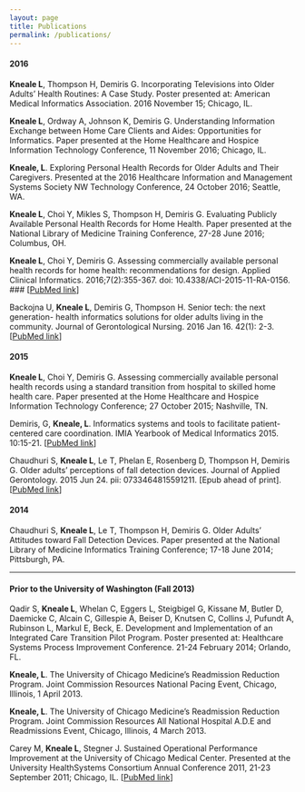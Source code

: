 ```yaml
---
layout: page
title: Publications
permalink: /publications/
---
```


#### 2016
**Kneale L**, Thompson H, Demiris G. Incorporating Televisions into Older Adults’ Health Routines: A Case Study. Poster presented at: American Medical Informatics Association. 2016 November 15; Chicago, IL.

**Kneale L**, Ordway A, Johnson K, Demiris G. Understanding Information Exchange between Home Care Clients and Aides: Opportunities for Informatics. Paper presented at the Home Healthcare and Hospice Information Technology Conference, 11 November 2016; Chicago, IL.

**Kneale, L**. Exploring Personal Health Records for Older Adults and Their Caregivers. Presented at the 2016 Healthcare Information and Management Systems Society NW Technology Conference, 24 October 2016; Seattle, WA. 

**Kneale L**, Choi Y, Mikles S, Thompson H, Demiris G. Evaluating Publicly Available Personal Health Records for Home Health. Paper presented at the National Library of Medicine Training Conference, 27-28 June 2016; Columbus, OH.

**Kneale L**, Choi Y, Demiris G. Assessing commercially available personal health records for home health: recommendations for design. Applied Clinical Informatics. 2016;7(2):355-367. doi: 10.4338/ACI-2015-11-RA-0156. ### [[PubMed link](http://www.ncbi.nlm.nih.gov/pubmed/27437046)]

Backojna U, **Kneale L**, Demiris G, Thompson H. Senior tech: the next generation- health informatics solutions for older adults living in the community. Journal of Gerontological Nursing. 2016 Jan 16. 42(1): 2-3. [[PubMed link](http://www.ncbi.nlm.nih.gov/pubmed/26866395)]

#### 2015
**Kneale L**, Choi Y, Demiris G. Assessing commercially available personal health records using a standard transition from hospital to skilled home health care. Paper presented at the Home Healthcare and Hospice Information Technology Conference; 27 October 2015; Nashville, TN.

Demiris, G, **Kneale, L**. Informatics systems and tools to facilitate patient-centered care coordination. IMIA Yearbook of Medical Informatics 2015. 10:15-21. [[PubMed link](http://www.ncbi.nlm.nih.gov/pubmed/26293847)]

Chaudhuri S, **Kneale L**, Le T, Phelan E, Rosenberg D, Thompson H, Demiris G. Older adults’ perceptions of fall detection devices. Journal of Applied Gerontology. 2015 Jun 24. pii: 0733464815591211. [Epub ahead of print]. [[PubMed link](http://www.ncbi.nlm.nih.gov/pubmed/26112030)]

#### 2014
Chaudhuri S, **Kneale L**, Le T, Thompson H, Demiris G. Older Adults’ Attitudes toward Fall Detection Devices. Paper presented at the National Library of Medicine Informatics Training Conference; 17-18 June 2014; Pittsburgh, PA.

---

#### Prior to the University of Washington (Fall 2013)
Qadir S, **Kneale L**, Whelan C, Eggers L, Steigbigel G, Kissane M, Butler D, Daemicke C, Alcain C, Gillespie A, Beiser D, Knutsen C, Collins J, Pufundt A, Rubinson L, Markul E, Beck, E. Development and Implementation of an Integrated Care Transition Pilot Program. Poster presented at: Healthcare Systems Process Improvement Conference. 21-24 February 2014; Orlando, FL.

**Kneale, L**. The University of Chicago Medicine’s Readmission Reduction Program. Joint Commission Resources National Pacing Event, Chicago, Illinois, 1 April 2013.

**Kneale, L**. The University of Chicago Medicine’s Readmission Reduction Program.  Joint Commission Resources All National Hospital A.D.E and Readmissions Event, Chicago, Illinois, 4 March 2013.

Carey M, **Kneale L**, Stegner J. Sustained Operational Performance Improvement at the University of Chicago Medical Center. Presented at the University HealthSystems Consortium Annual Conference 2011, 21-23 September 2011; Chicago, IL. [[PubMed link](https://www.ncbi.nlm.nih.gov/pubmed/22446888)]
